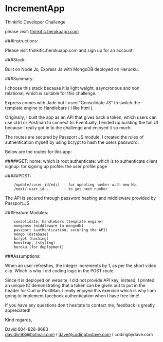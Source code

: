 # IncrementApp

Thinkific Developer Challenge

please visit: <a href="http://thinkific.herokuapp.com">thinkific.herokuapp.com</a>

###Instructions:

Please visit thinkific.herokuapp.com
and sign up for an account.

###Stack:

Built on Node Js, Express Js with MongoDB deployed on
Heruoku.

###Summary:

I choose this stack because it is light weight,
asyncronous and non relational, which is suitable for
this challenge.

Express comes with Jade but I used "Consolidate JS"
to switch the template engine to Handlebars ( i like html ).

Originally, I built the app as an API that gives back a token, which
users can use cUrl or Postman to connect to. Eventually, I ended up building 
the full UI because I really got in to the challenge and enjoyed it so much.

The routes are secured by Passport JS module. I created the rules of authentication
myself by using bcrypt to hash the users password.

Below are the routes for this app:

#####GET:
		home:         which is root
		authenticate: which is to authenticate client
		signup:       for signing up
		profile:      the user profile page

#####POST:

		/update/:user_id/edit  : for updating number with new No.
		/next/:user_id .       : to get next number

The API is secured through password hashing and middleware
provided by Passport.JS

###Feature Modules:

		consolidate, handlebars (template engine)
		mongoose (middleware to mongodb)
		passport (authentication, securing the API)
		mongo (database)
		bcrypt (hashing)
		boostrap, (styling)
		heroku (for deployment)

###Assumptions:

When an user refreshes, the integer increments by 1, as per the short video clip. Which is why I did coding logic in the POST route.

Since it is deployed on website, I did not provide API key, instead, I printed an unique ID demonstrating that a token can be given out to put in the header for Curl or PostMan. I really enjoyed this exercise which is why I am going to implement
facebook authentication when I have free time!

If you have any questions don't hesitate to contact me,
feedback is greatly appreciated!

Kind regards,

David
604-828-8683<br>
davidlin98@hotmail.com / dave@codingbydave.com / codingbydave.com
